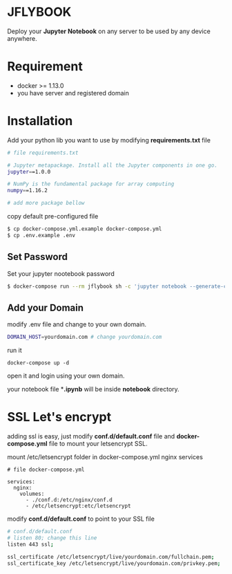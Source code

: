 # JFLYBOOK
Deploy your **Jupyter Notebook** on any server to be used by any device anywhere.

# Requirement
* docker >= 1.13.0
* you have server and registered domain

# Installation
Add your python lib you want to use by modifying **requirements.txt** file

```sh
# file requirements.txt

# Jupyter metapackage. Install all the Jupyter components in one go.
jupyter==1.0.0

# NumPy is the fundamental package for array computing
numpy==1.16.2

# add more package bellow
```

copy default pre-configured file

```sh
$ cp docker-compose.yml.example docker-compose.yml
$ cp .env.example .env
```


## Set Password
Set your jupyter nootebook password
```sh
$ docker-compose run --rm jflybook sh -c 'jupyter notebook --generate-config -y && jupyter notebook password'
```

## Add your Domain
modify .env file  and change to your own domain.

```sh
DOMAIN_HOST=yourdomain.com # change yourdomain.com
```

run it
```
docker-compose up -d
```

open it and login using your own domain.

your notebook file ***.ipynb** will be inside **notebook** directory.

# SSL Let's encrypt
adding ssl is easy, just modify **conf.d/default.conf** file and **docker-compose.yml** file to mount your letsencrypt SSL.


mount /etc/letsencrypt folder in docker-compose.yml nginx services

```docker
# file docker-compose.yml

services:
  nginx:
    volumes:
      - ./conf.d:/etc/nginx/conf.d
      - /etc/letsencrypt:etc/letsencrypt
```


modify **conf.d/default.conf** to point to your SSL file
```sh
# conf.d/default.conf
# listen 80; change this line
listen 443 ssl;

ssl_certificate /etc/letsencrypt/live/yourdomain.com/fullchain.pem;
ssl_certificate_key /etc/letsencrypt/live/yourdomain.com/privkey.pem;
```